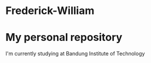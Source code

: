 # Frederick-William
# My personal repository
I'm currently studying at Bandung Institute of Technology
